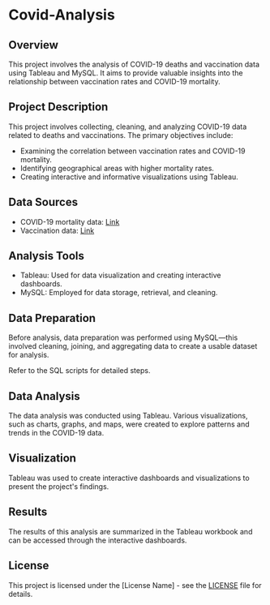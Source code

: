 # Covid-Analysis




## Overview
This project involves the analysis of COVID-19 deaths and vaccination data using Tableau and MySQL. It aims to provide valuable insights into the relationship between vaccination rates and COVID-19 mortality.

## Project Description
This project involves collecting, cleaning, and analyzing COVID-19 data related to deaths and vaccinations. The primary objectives include:

- Examining the correlation between vaccination rates and COVID-19 mortality.
- Identifying geographical areas with higher mortality rates.
- Creating interactive and informative visualizations using Tableau.

## Data Sources
- COVID-19 mortality data: [Link](https://ourworldindata.org/covid-deaths)
- Vaccination data: [Link](https://ourworldindata.org/covid-vaccinations)

## Analysis Tools
- Tableau: Used for data visualization and creating interactive dashboards.
- MySQL: Employed for data storage, retrieval, and cleaning.

## Data Preparation
Before analysis, data preparation was performed using MySQL—this involved cleaning, joining, and aggregating data to create a usable dataset for analysis.

Refer to the SQL scripts for detailed steps.

## Data Analysis
The data analysis was conducted using Tableau. Various visualizations, such as charts, graphs, and maps, were created to explore patterns and trends in the COVID-19 data.

## Visualization
Tableau was used to create interactive dashboards and visualizations to present the project's findings.

## Results
The results of this analysis are summarized in the Tableau workbook and can be accessed through the interactive dashboards.

## License
This project is licensed under the [License Name] - see the [LICENSE](LICENSE) file for details.

